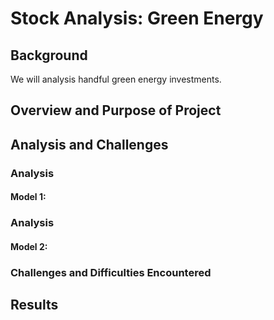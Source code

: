 # Stock Analysis: Green Energy

## Background
We will analysis handful green energy investments.  

## Overview and Purpose of Project 



## Analysis and Challenges




### Analysis 



#### Model 1: 



### Analysis 

 

#### Model 2: 



### Challenges and Difficulties Encountered



## Results 
